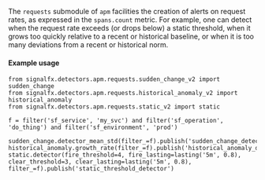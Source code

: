The `requests` submodule of `apm` facilities the creation of alerts on request rates, as expressed in the `spans.count` metric. For example, one can detect when the request rate exceeds (or drops below) a static threshold,
when it grows too quickly relative to a recent or historical baseline,
or when it is too many deviations from a recent or historical norm.
 
#### Example usage

~~~~~~~~~~~~~~~~~~~~
from signalfx.detectors.apm.requests.sudden_change_v2 import sudden_change
from signalfx.detectors.apm.requests.historical_anomaly_v2 import historical_anomaly
from signalfx.detectors.apm.requests.static_v2 import static

f = filter('sf_service', 'my_svc') and filter('sf_operation', 'do_thing') and filter('sf_environment', 'prod')

sudden_change.detector_mean_std(filter_=f).publish('sudden_change_detector')
historical_anomaly.growth_rate(filter_=f).publish('historical_anomaly_detector')
static.detector(fire_threshold=4, fire_lasting=lasting('5m', 0.8), clear_threshold=3, clear_lasting=lasting('5m', 0.8), filter_=f).publish('static_threshold_detector')

~~~~~~~~~~~~~~~~~~~~

